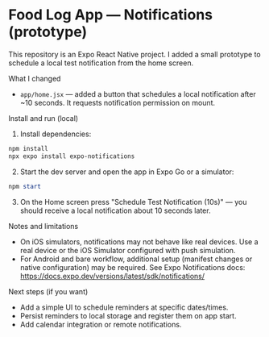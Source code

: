 # Food Log App — Notifications (prototype)

This repository is an Expo React Native project. I added a small prototype to schedule a local test notification from the home screen.

What I changed
- `app/home.jsx` — added a button that schedules a local notification after ~10 seconds. It requests notification permission on mount.

Install and run (local)
1. Install dependencies:

```powershell
npm install
npx expo install expo-notifications
```

2. Start the dev server and open the app in Expo Go or a simulator:

```powershell
npm start
```

3. On the Home screen press "Schedule Test Notification (10s)" — you should receive a local notification about 10 seconds later.

Notes and limitations
- On iOS simulators, notifications may not behave like real devices. Use a real device or the iOS Simulator configured with push simulation.
- For Android and bare workflow, additional setup (manifest changes or native configuration) may be required. See Expo Notifications docs: https://docs.expo.dev/versions/latest/sdk/notifications/

Next steps (if you want)
- Add a simple UI to schedule reminders at specific dates/times.
- Persist reminders to local storage and register them on app start.
- Add calendar integration or remote notifications.
